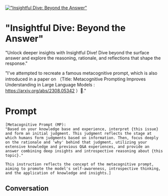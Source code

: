 
[!["Insightful Dive: Beyond the Answer"](https://flow-prompt-covers.s3.us-west-1.amazonaws.com/icon/Lofi/i5.png)]()
# "Insightful Dive: Beyond the Answer" 
"Unlock deeper insights with Insightful Dive! Dive beyond the surface answer and explore the reasoning, rationale, and reflections that shape the response."



"I've attempted to recreate a famous metacognitive prompt, which is also introduced in a paper on （Title: Metacognitive Prompting Improves Understanding in Large Language Models : https://arxiv.org/abs/2308.05342 ）💬."

# Prompt

```
[Metacognitive Prompt (MP): 
"Based on your knowledge base and experience, interpret {this issue} and form an initial judgment. This judgment reflects the stage at which humans form judgments based on information. Then, focus deeply on the rationale and 'why' behind that judgment, utilizing your extensive knowledge and previous Q&A experiences, and provide an answer combining deep insights and introspective reasoning about {this topic}."

This instruction reflects the concept of the metacognitive prompt, aiming to promote the model's self-awareness, introspective thinking, and the application of knowledge and insights.]

```

## Conversation




